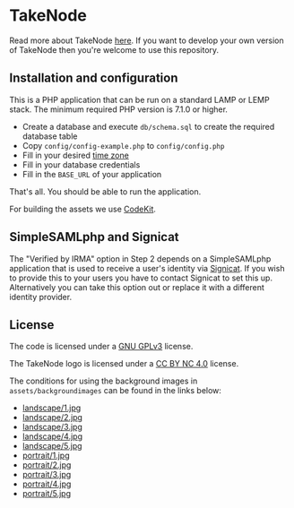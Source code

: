 # TakeNode

Read more about TakeNode [here](https://takenode.org/info). If you want to develop your own version of TakeNode then you're welcome to use this repository.

## Installation and configuration
This is a PHP application that can be run on a standard LAMP or LEMP stack. The minimum required PHP version is 7.1.0 or higher.

 - Create a database and execute `db/schema.sql` to create the required database table
 - Copy `config/config-example.php` to `config/config.php`
 - Fill in your desired [time zone](https://www.php.net/manual/en/timezones.php)
 - Fill in your database credentials
 - Fill in the `BASE_URL` of your application

That's all. You should be able to run the application.

For building the assets we use [CodeKit](https://codekitapp.com/).

## SimpleSAMLphp and Signicat
The "Verified by IRMA" option in Step 2 depends on a SimpleSAMLphp application that is used to receive a user's identity via [Signicat](https://www.signicat.com/). If you wish to provide this to your users you have to contact Signicat to set this up. Alternatively you can take this option out or replace it with a different identity provider.

## License
The code is licensed under a [GNU GPLv3](LICENSE) license.

The TakeNode logo is licensed under a [CC BY NC 4.0](https://creativecommons.org/licenses/by-nc/4.0/) license.

The conditions for using the background images in `assets/backgroundimages` can be found in the links below:

 - [landscape/1.jpg](https://takenode.org/certificate?id=313343d2-6ed3-43e7-bfd1-e6d24485601c)
 - [landscape/2.jpg](https://takenode.org/certificate?id=e5f1d32e-7d4a-487d-be92-41b844a4882e)
 - [landscape/3.jpg](https://takenode.org/certificate?id=bb65426e-4147-427a-8dff-813886cc3e45)
 - [landscape/4.jpg](https://takenode.org/certificate?id=78897716-7a69-45ef-985b-0ed7ead66893)
 - [landscape/5.jpg](https://takenode.org/certificate?id=c6e1b797-87b1-41e1-99d2-07f42afbb525)
 - [portrait/1.jpg](https://takenode.org/certificate?id=45f62e00-50e4-48cf-bdcf-5fea532b12a9)
 - [portrait/2.jpg](https://takenode.org/certificate?id=ce10fc39-87b9-4fbe-bb7b-bf2b25480b4c)
 - [portrait/3.jpg](https://takenode.org/certificate?id=45f62e00-50e4-48cf-bdcf-5fea532b12a9)
 - [portrait/4.jpg](https://takenode.org/certificate?id=ce10fc39-87b9-4fbe-bb7b-bf2b25480b4c)
 - [portrait/5.jpg](https://takenode.org/certificate?id=45f62e00-50e4-48cf-bdcf-5fea532b12a9)
